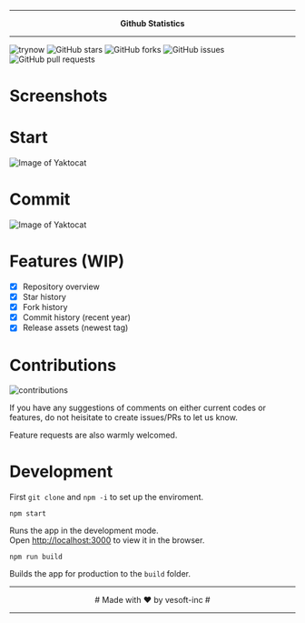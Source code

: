 
---

<p align="center" >
  <strong>Github Statistics</strong>
</p>

---

![trynow](https://img.shields.io/badge/TRY-NOW-green?url=https://vesoft-inc.github.io/github-statistics/)
![GitHub stars](https://img.shields.io/github/stars/vesoft-inc/github-statistics?style=social)
![GitHub forks](https://img.shields.io/github/forks/vesoft-inc/github-statistics?style=social)
![GitHub issues](https://img.shields.io/github/issues/vesoft-inc/github-statistics)
![GitHub pull requests](https://img.shields.io/github/issues-pr/vesoft-inc/github-statistics)

# Screenshots

# Start

![Image of Yaktocat](/src/image/WX20190912-172947.png)

# Commit

![Image of Yaktocat](/src/image/WX20190912-173245.png)

# Features (WIP)

- [x] Repository overview
- [x] Star history
- [x] Fork history
- [x] Commit history (recent year)
- [x] Release assets (newest tag)

# Contributions

![contributions](https://img.shields.io/badge/Contributions-are_welcomed-green) <br>

If you have any suggestions of comments on either current codes or features, do not heisitate to create issues/PRs to let us know.

Feature requests are also warmly welcomed.

# Development

First `git clone` and `npm -i` to set up the enviroment.

`npm start`

Runs the app in the development mode.<br>
Open [http://localhost:3000](http://localhost:3000) to view it in the browser.

`npm run build`

Builds the app for production to the `build` folder.<br>

---

<p align="center" >
  # Made with ❤️ by vesoft-inc #  
</p>

---
